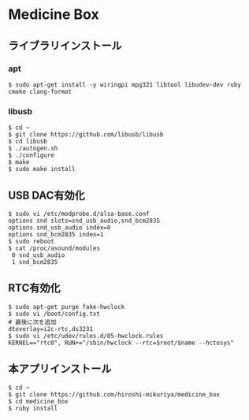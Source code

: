 Medicine Box
===

## ライブラリインストール

### apt

```
$ sudo apt-get install -y wiringpi mpg321 libtool libudev-dev ruby cmake clang-format
```

### libusb

```
$ cd ~
$ git clone https://github.com/libusb/libusb
$ cd libusb
$ ./autogen.sh
$ ./configure 
$ make
$ sudo make install
```

## USB DAC有効化

```
$ sudo vi /etc/modprobe.d/alsa-base.conf
options snd slots=snd_usb_audio,snd_bcm2835
options snd_usb_audio index=0
options snd_bcm2835 index=1
$ sudo reboot
$ cat /proc/asound/modules
 0 snd_usb_audio
 1 snd_bcm2835
```

## RTC有効化

```
$ sudo apt-get purge fake-hwclock
$ sudo vi /boot/config.txt
# 最後に次を追加
dtoverlay=i2c-rtc,ds3231
$ sudo vi /etc/udev/rules.d/85-hwclock.rules
KERNEL=="rtc0", RUN+="/sbin/hwclock --rtc=$root/$name --hctosys"
```

## 本アプリインストール

```
$ cd ~
$ git clone https://github.com/hiroshi-mikuriya/medicine_box
$ cd medicine_box
$ ruby install
```
